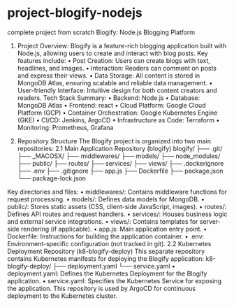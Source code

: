 # project-blogify-nodejs
complete project from scratch
Blogify: Node.js Blogging Platform

1. Project Overview: Blogify is a feature-rich blogging application built with Node.js, allowing users to create and interact with blog posts. Key features include:
•	Post Creation: Users can create blogs with text, headlines, and images.
•	Interaction: Readers can comment on posts and express their views.
•	Data Storage: All content is stored in MongoDB Atlas, ensuring scalable and reliable data management.
•	User-friendly Interface: Intuitive design for both content creators and readers.
Tech Stack Summary:
•	Backend: Node.js
•	Database: MongoDB Atlas
•	Frontend: react
•	Cloud Platform: Google Cloud Platform (GCP)
•	Container Orchestration: Google Kubernetes Engine (GKE)
•	CI/CD: Jenkins, ArgoCD
•	Infrastructure as Code: Terraform
•	Monitoring: Prometheus, Grafana

2. Repository Structure
The Blogify project is organized into two main repositories:
2.1 Main Application Repository (blogify)
blogify/
├── .git/
├── _MACOSX/
├── middlewares/
├── models/
├── node_modules/
├── public/
├── routes/
├── services/
├── views/
├── .dockerignore
├── .env
├── .gitignore
├── app.js
├── Dockerfile
├── package.json
└── package-lock.json

Key directories and files:
•	middlewares/: Contains middleware functions for request processing.
•	models/: Defines data models for MongoDB.
•	public/: Stores static assets (CSS, client-side JavaScript, images).
•	routes/: Defines API routes and request handlers.
•	services/: Houses business logic and external service integrations.
•	views/: Contains templates for server-side rendering (if applicable).
•	app.js: Main application entry point.
•	Dockerfile: Instructions for building the application container.
•	.env: Environment-specific configuration (not tracked in git).
2.2 Kubernetes Deployment Repository (k8-blogify-deploy)
This separate repository contains Kubernetes manifests for deploying the Blogify application:
k8-blogify-deploy/
├── deployment.yaml
└── service.yaml
•	deployment.yaml: Defines the Kubernetes Deployment for the Blogify application.
•	service.yaml: Specifies the Kubernetes Service for exposing the application.
This repository is used by ArgoCD for continuous deployment to the Kubernetes cluster.


